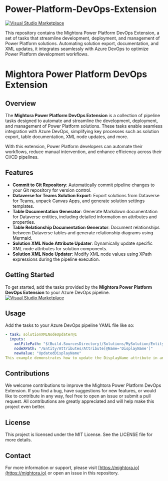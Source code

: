 # Power-Platform-DevOps-Extension
[![Visual Studio Marketplace](https://img.shields.io/badge/Marketplace-View%20Extension-blue?logo=visual-studio)](https://marketplace.visualstudio.com/items?itemName=mightoraio.mightora-power-platform-devOps-extension)

This repository contains the Mightora Power Platform DevOps Extension, a set of tasks that streamline development, deployment, and management of Power Platform solutions. Automating solution export, documentation, and XML updates, it integrates seamlessly with Azure DevOps to optimize Power Platform development workflows.

# Mightora Power Platform DevOps Extension

## Overview

The **Mightora Power Platform DevOps Extension** is a collection of pipeline tasks designed to automate and streamline the development, deployment, and management of Power Platform solutions. These tasks enable seamless integration with Azure DevOps, simplifying key processes such as solution export, table documentation, XML node updates, and more.

With this extension, Power Platform developers can automate their workflows, reduce manual intervention, and enhance efficiency across their CI/CD pipelines.

## Features

- **Commit to Git Repository**: Automatically commit pipeline changes to your Git repository for version control.
- **Dataverse for Teams Solution Export**: Export solutions from Dataverse for Teams, unpack Canvas Apps, and generate solution settings templates.
- **Table Documentation Generator**: Generate Markdown documentation for Dataverse entities, including detailed information on attributes and properties.
- **Table Relationship Documentation Generator**: Document relationships between Dataverse tables and generate relationship diagrams using Mermaid.
- **Solution XML Node Attribute Updater**: Dynamically update specific XML node attributes for solution components.
- **Solution XML Node Updater**: Modify XML node values using XPath expressions during the pipeline execution.

## Getting Started

To get started, add the tasks provided by the **Mightora Power Platform DevOps Extension** to your Azure DevOps pipeline. 
[![Visual Studio Marketplace](https://img.shields.io/badge/Marketplace-View%20Extension-blue?logo=visual-studio)](https://marketplace.visualstudio.com/items?itemName=mightoraio.mightora-power-platform-devOps-extension)

## Usage

Add the tasks to your Azure DevOps pipeline YAML file like so:

```yaml
- task: solutionXMLNodeUpdater@1
  inputs:
    xmlFilePath: "$(Build.SourcesDirectory)/Solutions/MySolution/Entity.xml"
    nodeXPath: "/Entity/Attributes/Attribute[@Name='DisplayName']"
    newValue: "UpdatedDisplayName"
This example demonstrates how to update the DisplayName attribute in an XML file as part of your build or release pipeline.
```

## Contributions
We welcome contributions to improve the Mightora Power Platform DevOps Extension. If you find a bug, have suggestions for new features, or would like to contribute in any way, feel free to open an issue or submit a pull request. All contributions are greatly appreciated and will help make this project even better.

## License
This project is licensed under the MIT License. See the LICENSE file for more details.

## Contact
For more information or support, please visit [https://mightora.io](https://mightora.io) or open an issue in this repository.
